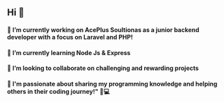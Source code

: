 ## Hi 👋
#### 🔭 I’m currently working on AcePlus Soultionas as a junior backend developer with a focus on Laravel and PHP!
#### 🌱 I’m currently learning Node Js & Express
#### 👯 I’m looking to collaborate on challenging and rewarding projects
#### 🚀 I'm passionate about sharing my programming knowledge and helping others in their coding journey!" 🌱💻
